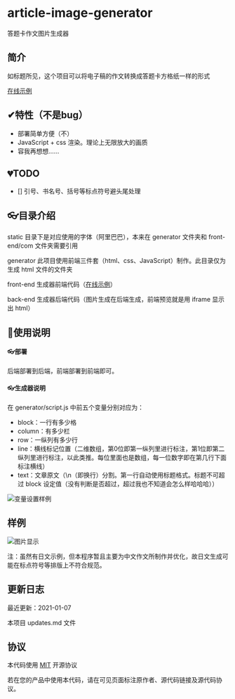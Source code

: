 # article-image-generator
答题卡作文图片生成器

## 简介

如标题所见，这个项目可以将电子稿的作文转换成答题卡方格纸一样的形式

[在线示例](https://ch.lkzstudio.com/composition/)

## ✔特性（不是bug）

- 部署简单方便（不）
- JavaScript + css 渲染。理论上无限放大的画质
- 容我再想想……

## 💔TODO

- [] 引号、书名号、括号等标点符号避头尾处理

## 👓目录介绍

static 目录下是对应使用的字体（阿里巴巴），本来在 generator 文件夹和 front-end/com 文件夹需要引用

generator 此项目使用前端三件套（html、css、JavaScript）制作。此目录仅为生成 html 文件的文件夹

front-end 生成器前端代码（[在线示例](https://ch.lkzstudio.com/composition/)）

back-end 生成器后端代码（图片生成在后端生成，前端预览就是用 iframe 显示出 html）

## 🥽使用说明

#### 👓部署

后端部署到后端，前端部署到前端即可。

#### 👓生成器说明

在 generator/script.js 中前五个变量分别对应为：

- block：一行有多少格
- column：有多少栏
- row：一纵列有多少行
- line：横线标记位置（二维数组，第0位即第一纵列里进行标注，第1位即第二纵列里进行标注，以此类推。每位里面也是数组，每一位数字即在第几行下面标注横线）
- text：文章原文（\n（即换行）分割。第一行自动使用标题格式。标题不可超过 block 设定值（没有判断是否超过，超过我也不知道会怎么样哈哈哈））

![变量设置样例](https://s4.ax1x.com/2022/01/02/TTp4G8.png)

## 样例

![图片显示](https://s4.ax1x.com/2022/01/02/TTSFX9.png)

注：虽然有日文示例，但本程序暂且主要为中文作文所制作并优化，故日文生成可能在标点符号等排版上不符合规范。

## 更新日志

最近更新：2021-01-07

本项目 updates.md 文件

## 协议

本代码使用 [MIT](https://choosealicense.com/licenses/mit/) 开源协议

若在您的产品中使用本代码，请在可见页面标注原作者、源代码链接及源代码协议。
